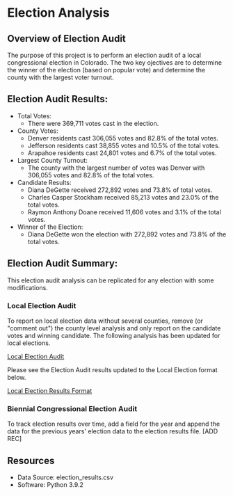 # Election Analysis

## Overview of Election Audit
The purpose of this project is to perform an election audit of a local congressional election in Colorado. The two key ojectives are to determine the winner of the election (based on popular vote) and determine the county with the largest voter turnout. 

## Election Audit Results: 
- Total Votes:
	- There were 369,711 votes cast in the election. 
- County Votes: 
	- Denver residents cast 306,055 votes and 82.8% of the total votes. 
	- Jefferson residents cast 38,855 votes and 10.5% of the total votes. 
	- Arapahoe residents cast 24,801 votes and 6.7% of the total votes. 
- Largest County Turnout: 
	- The county with the largest number of votes was Denver with 306,055 votes and 82.8% of the total votes. 
- Candidate Results: 
	- Diana DeGette received 272,892 votes and 73.8% of total votes. 
	- Charles Casper Stockham received 85,213 votes and 23.0% of the total votes. 
	- Raymon Anthony Doane received 11,606 votes and 3.1% of the total votes. 
- Winner of the Election: 
	- Diana DeGette won the election with 272,892 votes and 73.8% of the total votes.

## Election Audit Summary: 
This election audit analysis can be replicated for any election with some modifications. 
### Local Election Audit
To report on local election data without several counties, remove (or "comment out") the county level analysis and only report on the candidate votes and winning candidate. The following analysis has been updated for local elections. 

[Local Election Audit](https://github.com/rabascoh/election-analysis/blob/main/Resources/PyPoll_LocalElections_Ex1.py)

Please see the Election Audit results updated to the Local Election format below. 

[Local Election Results Format](https://github.com/rabascoh/election-analysis/blob/main/Resources/ex1_election_analysis.txt)

### Biennial Congressional Election Audit
To track election results over time, add a field for the year and append the data for the previous years' election data to the election results file. 
[ADD REC]

## Resources
- Data Source: election_results.csv
- Software: Python 3.9.2

